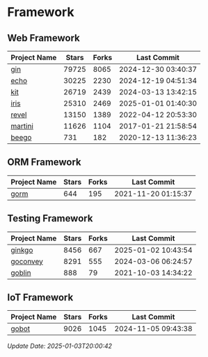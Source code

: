 # Framework

## Web Framework
| Project Name | Stars | Forks | Last Commit |
| ------------ | ----- | ----- | ----------- |
| [gin](https://github.com/gin-gonic/gin) | 79725 | 8065 | 2024-12-30 03:40:37 |
| [echo](https://github.com/labstack/echo) | 30225 | 2230 | 2024-12-19 04:51:34 |
| [kit](https://github.com/go-kit/kit) | 26719 | 2439 | 2024-03-13 13:42:15 |
| [iris](https://github.com/kataras/iris) | 25310 | 2469 | 2025-01-01 01:40:30 |
| [revel](https://github.com/revel/revel) | 13150 | 1389 | 2022-04-12 20:53:30 |
| [martini](https://github.com/go-martini/martini) | 11626 | 1104 | 2017-01-21 21:58:54 |
| [beego](https://github.com/astaxie/beego) | 731 | 182 | 2020-12-13 11:36:23 |

## ORM Framework
| Project Name | Stars | Forks | Last Commit |
| ------------ | ----- | ----- | ----------- |
| [gorm](https://github.com/jinzhu/gorm) | 644 | 195 | 2021-11-20 01:15:37 |

## Testing Framework
| Project Name | Stars | Forks | Last Commit |
| ------------ | ----- | ----- | ----------- |
| [ginkgo](https://github.com/onsi/ginkgo) | 8456 | 667 | 2025-01-02 10:43:54 |
| [goconvey](https://github.com/smartystreets/goconvey) | 8291 | 555 | 2024-03-06 06:24:57 |
| [goblin](https://github.com/franela/goblin) | 888 | 79 | 2021-10-03 14:34:22 |

## IoT Framework
| Project Name | Stars | Forks | Last Commit |
| ------------ | ----- | ----- | ----------- |
| [gobot](https://github.com/hybridgroup/gobot) | 9026 | 1045 | 2024-11-05 09:43:38 |

*Update Date: 2025-01-03T20:00:42*